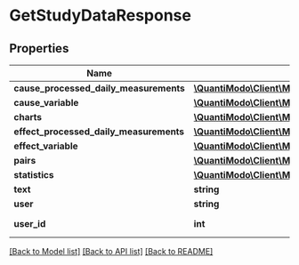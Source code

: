 # GetStudyDataResponse

## Properties
Name | Type | Description | Notes
------------ | ------------- | ------------- | -------------
**cause_processed_daily_measurements** | [**\QuantiModo\Client\Model\ProcessedDailyMeasurement[]**](ProcessedDailyMeasurement.md) |  | 
**cause_variable** | [**\QuantiModo\Client\Model\UserVariable**](UserVariable.md) |  | 
**charts** | [**\QuantiModo\Client\Model\Chart[]**](Chart.md) |  | 
**effect_processed_daily_measurements** | [**\QuantiModo\Client\Model\ProcessedDailyMeasurement[]**](ProcessedDailyMeasurement.md) |  | 
**effect_variable** | [**\QuantiModo\Client\Model\UserVariable**](UserVariable.md) |  | 
**pairs** | [**\QuantiModo\Client\Model\Pair[]**](Pair.md) |  | 
**statistics** | [**\QuantiModo\Client\Model\Correlation**](Correlation.md) |  | 
**text** | **string** | Example: | 
**user** | **string** | Example: | 
**user_id** | **int** | Example: 230 | 

[[Back to Model list]](../README.md#documentation-for-models) [[Back to API list]](../README.md#documentation-for-api-endpoints) [[Back to README]](../README.md)


